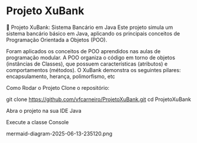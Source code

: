 # Projeto XuBank
🏦 Projeto XuBank: Sistema Bancário em Java
Este projeto simula um sistema bancário básico em Java, aplicando os principais conceitos de Programação Orientada a Objetos (POO).


Foram aplicados os conceitos de POO aprendidos nas aulas de programação modular. A POO organiza o código em torno de objetos (instâncias de Classes), que possuem características (atributos) e comportamentos (métodos). O XuBank demonstra os seguintes pilares: encapsulamento, herança, polimorfismo, etc


Como Rodar o Projeto
Clone o repositório:

git clone https://github.com/vfcarneiro/ProjetoXuBank.git
cd ProjetoXuBank

Abra o projeto na sua IDE Java 

Execute a classe Console

mermaid-diagram-2025-06-13-235120.png
